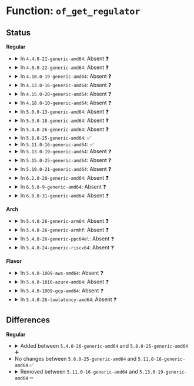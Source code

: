 # Function: <code>of_get_regulator</code>

## Status
<b>Regular</b>
<ul>
<li>
<details>
<summary>In <code>4.4.0-21-generic-amd64</code>: Absent ❓</summary>

```json
{
  "name": "of_get_regulator",
  "collision_type": "Unique Static",
  "inline_type": "Full",
  "funcs": [
    {
      "addr": 18446744071583925484,
      "name": "of_get_regulator",
      "external": false,
      "loc": "drivers/regulator/core.c:183",
      "file": "drivers/regulator/core.c",
      "inline": "not declared, inlined",
      "caller_inline": [
        "drivers/regulator/core.c:regulator_dev_lookup"
      ],
      "caller_func": []
    }
  ],
  "symbols": []
}
```
</details>
</li>
<li>
<details>
<summary>In <code>4.8.0-22-generic-amd64</code>: Absent ❓</summary>

```json
{
  "name": "of_get_regulator",
  "collision_type": "Unique Static",
  "inline_type": "Full",
  "funcs": [
    {
      "addr": 18446744071584256681,
      "name": "of_get_regulator",
      "external": false,
      "loc": "drivers/regulator/core.c:196",
      "file": "drivers/regulator/core.c",
      "inline": "not declared, inlined",
      "caller_inline": [
        "drivers/regulator/core.c:regulator_dev_lookup"
      ],
      "caller_func": []
    }
  ],
  "symbols": []
}
```
</details>
</li>
<li>
<details>
<summary>In <code>4.10.0-19-generic-amd64</code>: Absent ❓</summary>

```json
{
  "name": "of_get_regulator",
  "collision_type": "Unique Static",
  "inline_type": "Full",
  "funcs": [
    {
      "addr": 18446744071584438201,
      "name": "of_get_regulator",
      "external": false,
      "loc": "drivers/regulator/core.c:196",
      "file": "drivers/regulator/core.c",
      "inline": "not declared, inlined",
      "caller_inline": [
        "drivers/regulator/core.c:regulator_dev_lookup"
      ],
      "caller_func": []
    }
  ],
  "symbols": []
}
```
</details>
</li>
<li>
<details>
<summary>In <code>4.13.0-16-generic-amd64</code>: Absent ❓</summary>

```json
{
  "name": "of_get_regulator",
  "collision_type": "Unique Static",
  "inline_type": "Full",
  "funcs": [
    {
      "addr": 18446744071584521680,
      "name": "of_get_regulator",
      "external": false,
      "loc": "drivers/regulator/core.c:196",
      "file": "drivers/regulator/core.c",
      "inline": "not declared, inlined",
      "caller_inline": [
        "drivers/regulator/core.c:regulator_dev_lookup"
      ],
      "caller_func": []
    }
  ],
  "symbols": []
}
```
</details>
</li>
<li>
<details>
<summary>In <code>4.15.0-20-generic-amd64</code>: Absent ❓</summary>

```json
{
  "name": "of_get_regulator",
  "collision_type": "Unique Static",
  "inline_type": "Full",
  "funcs": [
    {
      "addr": 18446744071584931760,
      "name": "of_get_regulator",
      "external": false,
      "loc": "drivers/regulator/core.c:196",
      "file": "drivers/regulator/core.c",
      "inline": "not declared, inlined",
      "caller_inline": [
        "drivers/regulator/core.c:regulator_dev_lookup"
      ],
      "caller_func": []
    }
  ],
  "symbols": []
}
```
</details>
</li>
<li>
<details>
<summary>In <code>4.18.0-10-generic-amd64</code>: Absent ❓</summary>

```json
{
  "name": "of_get_regulator",
  "collision_type": "Unique Static",
  "inline_type": "Full",
  "funcs": [
    {
      "addr": 18446744071585162288,
      "name": "of_get_regulator",
      "external": false,
      "loc": "drivers/regulator/core.c:239",
      "file": "drivers/regulator/core.c",
      "inline": "not declared, inlined",
      "caller_inline": [
        "drivers/regulator/core.c:regulator_dev_lookup"
      ],
      "caller_func": []
    }
  ],
  "symbols": []
}
```
</details>
</li>
<li>
<details>
<summary>In <code>5.0.0-13-generic-amd64</code>: Absent ❓</summary>

```json
{
  "name": "of_get_regulator",
  "collision_type": "Unique Static",
  "inline_type": "Full",
  "funcs": [
    {
      "addr": 18446744071585273424,
      "name": "of_get_regulator",
      "external": false,
      "loc": "drivers/regulator/core.c:419",
      "file": "drivers/regulator/core.c",
      "inline": "not declared, inlined",
      "caller_inline": [
        "drivers/regulator/core.c:regulator_dev_lookup"
      ],
      "caller_func": []
    }
  ],
  "symbols": []
}
```
</details>
</li>
<li>
<details>
<summary>In <code>5.3.0-18-generic-amd64</code>: Absent ❓</summary>

```json
{
  "name": "of_get_regulator",
  "collision_type": "Unique Static",
  "inline_type": "Full",
  "funcs": [
    {
      "addr": 18446744071585482981,
      "name": "of_get_regulator",
      "external": false,
      "loc": "drivers/regulator/core.c:401",
      "file": "drivers/regulator/core.c",
      "inline": "not declared, inlined",
      "caller_inline": [
        "drivers/regulator/core.c:regulator_dev_lookup"
      ],
      "caller_func": []
    }
  ],
  "symbols": []
}
```
</details>
</li>
<li>
<details>
<summary>In <code>5.4.0-26-generic-amd64</code>: Absent ❓</summary>

```json
{
  "name": "of_get_regulator",
  "collision_type": "Unique Static",
  "inline_type": "Full",
  "funcs": [
    {
      "addr": 18446744071585623509,
      "name": "of_get_regulator",
      "external": false,
      "loc": "drivers/regulator/core.c:405",
      "file": "drivers/regulator/core.c",
      "inline": "not declared, inlined",
      "caller_inline": [
        "drivers/regulator/core.c:regulator_dev_lookup"
      ],
      "caller_func": []
    }
  ],
  "symbols": []
}
```
</details>
</li>
<li>
<details>
<summary>In <code>5.8.0-25-generic-amd64</code>: ✅</summary>

```c
struct device_node * of_get_regulator(struct device * dev, const char * supply)
```

```json
{
  "name": "of_get_regulator",
  "collision_type": "Unique Static",
  "inline_type": "No",
  "funcs": [
    {
      "addr": 18446744071586346976,
      "name": "of_get_regulator",
      "external": false,
      "loc": "drivers/regulator/core.c:408",
      "file": "drivers/regulator/core.c",
      "inline": "seen, unknown",
      "caller_inline": [],
      "caller_func": [
        "drivers/regulator/core.c:regulator_dev_lookup"
      ]
    }
  ],
  "symbols": [
    {
      "addr": 18446744071586346976,
      "name": "of_get_regulator",
      "section": ".text",
      "bind": "STB_LOCAL",
      "size": 167
    }
  ]
}
```
</details>
</li>
<li>
<details>
<summary>In <code>5.11.0-16-generic-amd64</code>: ✅</summary>

```c
struct device_node * of_get_regulator(struct device * dev, const char * supply)
```

```json
{
  "name": "of_get_regulator",
  "collision_type": "Unique Static",
  "inline_type": "No",
  "funcs": [
    {
      "addr": 18446744071586464352,
      "name": "of_get_regulator",
      "external": false,
      "loc": "drivers/regulator/core.c:407",
      "file": "drivers/regulator/core.c",
      "inline": "seen, unknown",
      "caller_inline": [],
      "caller_func": [
        "drivers/regulator/core.c:regulator_dev_lookup"
      ]
    }
  ],
  "symbols": [
    {
      "addr": 18446744071586464352,
      "name": "of_get_regulator",
      "section": ".text",
      "bind": "STB_LOCAL",
      "size": 167
    }
  ]
}
```
</details>
</li>
<li>
<details>
<summary>In <code>5.13.0-19-generic-amd64</code>: Absent ❓</summary>

```json
{
  "name": "of_get_regulator",
  "collision_type": "Unique Static",
  "inline_type": "Full",
  "funcs": [
    {
      "addr": 18446744071586348210,
      "name": "of_get_regulator",
      "external": false,
      "loc": "drivers/regulator/core.c:407",
      "file": "drivers/regulator/core.c",
      "inline": "not declared, inlined",
      "caller_inline": [
        "drivers/regulator/core.c:regulator_dev_lookup"
      ],
      "caller_func": []
    }
  ],
  "symbols": []
}
```
</details>
</li>
<li>
<details>
<summary>In <code>5.15.0-25-generic-amd64</code>: Absent ❓</summary>

```json
{
  "name": "of_get_regulator",
  "collision_type": "Unique Static",
  "inline_type": "Full",
  "funcs": [
    {
      "addr": 18446744071586868738,
      "name": "of_get_regulator",
      "external": false,
      "loc": "drivers/regulator/core.c:397",
      "file": "drivers/regulator/core.c",
      "inline": "not declared, inlined",
      "caller_inline": [
        "drivers/regulator/core.c:regulator_dev_lookup"
      ],
      "caller_func": []
    }
  ],
  "symbols": []
}
```
</details>
</li>
<li>
<details>
<summary>In <code>5.19.0-21-generic-amd64</code>: Absent ❓</summary>

```json
{
  "name": "of_get_regulator",
  "collision_type": "Unique Static",
  "inline_type": "Full",
  "funcs": [
    {
      "addr": 18446744071588156290,
      "name": "of_get_regulator",
      "external": false,
      "loc": "drivers/regulator/core.c:398",
      "file": "drivers/regulator/core.c",
      "inline": "not declared, inlined",
      "caller_inline": [
        "drivers/regulator/core.c:regulator_dev_lookup"
      ],
      "caller_func": []
    }
  ],
  "symbols": []
}
```
</details>
</li>
<li>
<details>
<summary>In <code>6.2.0-20-generic-amd64</code>: Absent ❓</summary>

```json
{
  "name": "of_get_regulator",
  "collision_type": "Unique Static",
  "inline_type": "Full",
  "funcs": [
    {
      "addr": 18446744071589553426,
      "name": "of_get_regulator",
      "external": false,
      "loc": "drivers/regulator/core.c:398",
      "file": "drivers/regulator/core.c",
      "inline": "not declared, inlined",
      "caller_inline": [
        "drivers/regulator/core.c:regulator_dev_lookup"
      ],
      "caller_func": []
    }
  ],
  "symbols": []
}
```
</details>
</li>
<li>
<details>
<summary>In <code>6.5.0-9-generic-amd64</code>: Absent ❓</summary>

```json
{
  "name": "of_get_regulator",
  "collision_type": "Unique Static",
  "inline_type": "Full",
  "funcs": [
    {
      "addr": 18446744071589855170,
      "name": "of_get_regulator",
      "external": false,
      "loc": "drivers/regulator/core.c:464",
      "file": "drivers/regulator/core.c",
      "inline": "not declared, inlined",
      "caller_inline": [
        "drivers/regulator/core.c:regulator_dev_lookup"
      ],
      "caller_func": []
    }
  ],
  "symbols": []
}
```
</details>
</li>
<li>
<details>
<summary>In <code>6.8.0-31-generic-amd64</code>: Absent ❓</summary>

```json
{
  "name": "of_get_regulator",
  "collision_type": "Unique Static",
  "inline_type": "Full",
  "funcs": [
    {
      "addr": 18446744071590192434,
      "name": "of_get_regulator",
      "external": false,
      "loc": "drivers/regulator/core.c:466",
      "file": "drivers/regulator/core.c",
      "inline": "not declared, inlined",
      "caller_inline": [
        "drivers/regulator/core.c:regulator_dev_lookup"
      ],
      "caller_func": []
    }
  ],
  "symbols": []
}
```
</details>
</li>
</ul>
<b>Arch</b>
<ul>
<li>
<details>
<summary>In <code>5.4.0-26-generic-arm64</code>: Absent ❓</summary>

```json
{
  "name": "of_get_regulator",
  "collision_type": "Unique Static",
  "inline_type": "Full",
  "funcs": [
    {
      "addr": 18446603336498281644,
      "name": "of_get_regulator",
      "external": false,
      "loc": "drivers/regulator/core.c:405",
      "file": "drivers/regulator/core.c",
      "inline": "not declared, inlined",
      "caller_inline": [
        "drivers/regulator/core.c:regulator_dev_lookup"
      ],
      "caller_func": []
    }
  ],
  "symbols": []
}
```
</details>
</li>
<li>
<details>
<summary>In <code>5.4.0-26-generic-armhf</code>: Absent ❓</summary>

```json
{
  "name": "of_get_regulator",
  "collision_type": "Unique Static",
  "inline_type": "Full",
  "funcs": [
    {
      "addr": 3230962952,
      "name": "of_get_regulator",
      "external": false,
      "loc": "drivers/regulator/core.c:405",
      "file": "drivers/regulator/core.c",
      "inline": "not declared, inlined",
      "caller_inline": [
        "drivers/regulator/core.c:regulator_dev_lookup"
      ],
      "caller_func": []
    }
  ],
  "symbols": []
}
```
</details>
</li>
<li>
<details>
<summary>In <code>5.4.0-26-generic-ppc64el</code>: Absent ❓</summary>

```json
{
  "name": "of_get_regulator",
  "collision_type": "Unique Static",
  "inline_type": "Full",
  "funcs": [
    {
      "addr": 13835058055291442052,
      "name": "of_get_regulator",
      "external": false,
      "loc": "drivers/regulator/core.c:405",
      "file": "drivers/regulator/core.c",
      "inline": "not declared, inlined",
      "caller_inline": [
        "drivers/regulator/core.c:regulator_dev_lookup"
      ],
      "caller_func": []
    }
  ],
  "symbols": []
}
```
</details>
</li>
<li>
<details>
<summary>In <code>5.4.0-24-generic-riscv64</code>: Absent ❓</summary>

```json
{
  "name": "of_get_regulator",
  "collision_type": "Unique Static",
  "inline_type": "Full",
  "funcs": [
    {
      "addr": 18446743936275979388,
      "name": "of_get_regulator",
      "external": false,
      "loc": "drivers/regulator/core.c:405",
      "file": "drivers/regulator/core.c",
      "inline": "not declared, inlined",
      "caller_inline": [
        "drivers/regulator/core.c:regulator_dev_lookup"
      ],
      "caller_func": []
    }
  ],
  "symbols": []
}
```
</details>
</li>
</ul>
<b>Flavor</b>
<ul>
<li>
<details>
<summary>In <code>5.4.0-1009-aws-amd64</code>: Absent ❓</summary>

```json
{
  "name": "of_get_regulator",
  "collision_type": "Unique Static",
  "inline_type": "Full",
  "funcs": [
    {
      "addr": 18446744071585385157,
      "name": "of_get_regulator",
      "external": false,
      "loc": "drivers/regulator/core.c:405",
      "file": "drivers/regulator/core.c",
      "inline": "not declared, inlined",
      "caller_inline": [
        "drivers/regulator/core.c:regulator_dev_lookup"
      ],
      "caller_func": []
    }
  ],
  "symbols": []
}
```
</details>
</li>
<li>
<details>
<summary>In <code>5.4.0-1010-azure-amd64</code>: Absent ❓</summary>

```json
{
  "name": "of_get_regulator",
  "collision_type": "Unique Static",
  "inline_type": "Full",
  "funcs": [
    {
      "addr": 18446744071585254581,
      "name": "of_get_regulator",
      "external": false,
      "loc": "drivers/regulator/core.c:405",
      "file": "drivers/regulator/core.c",
      "inline": "not declared, inlined",
      "caller_inline": [
        "drivers/regulator/core.c:regulator_dev_lookup"
      ],
      "caller_func": []
    }
  ],
  "symbols": []
}
```
</details>
</li>
<li>
<details>
<summary>In <code>5.4.0-1009-gcp-amd64</code>: Absent ❓</summary>

```json
{
  "name": "of_get_regulator",
  "collision_type": "Unique Static",
  "inline_type": "Full",
  "funcs": [
    {
      "addr": 18446744071585573909,
      "name": "of_get_regulator",
      "external": false,
      "loc": "drivers/regulator/core.c:405",
      "file": "drivers/regulator/core.c",
      "inline": "not declared, inlined",
      "caller_inline": [
        "drivers/regulator/core.c:regulator_dev_lookup"
      ],
      "caller_func": []
    }
  ],
  "symbols": []
}
```
</details>
</li>
<li>
<details>
<summary>In <code>5.4.0-26-lowlatency-amd64</code>: Absent ❓</summary>

```json
{
  "name": "of_get_regulator",
  "collision_type": "Unique Static",
  "inline_type": "Full",
  "funcs": [
    {
      "addr": 18446744071585681877,
      "name": "of_get_regulator",
      "external": false,
      "loc": "drivers/regulator/core.c:405",
      "file": "drivers/regulator/core.c",
      "inline": "not declared, inlined",
      "caller_inline": [
        "drivers/regulator/core.c:regulator_dev_lookup"
      ],
      "caller_func": []
    }
  ],
  "symbols": []
}
```
</details>
</li>
</ul>

## Differences
<b>Regular</b>
<ul>
<li>
<details>
<summary>Added between <code>5.4.0-26-generic-amd64</code> and <code>5.8.0-25-generic-amd64</code> ➕</summary>

```c
struct device_node * of_get_regulator(struct device * dev, const char * supply)
```
</details>
</li>
<li>
No changes between <code>5.8.0-25-generic-amd64</code> and <code>5.11.0-16-generic-amd64</code> ✅
</li>
<li>
<details>
<summary>Removed between <code>5.11.0-16-generic-amd64</code> and <code>5.13.0-19-generic-amd64</code> ➖</summary>

```c
struct device_node * of_get_regulator(struct device * dev, const char * supply)
```
</details>
</li>
</ul>
